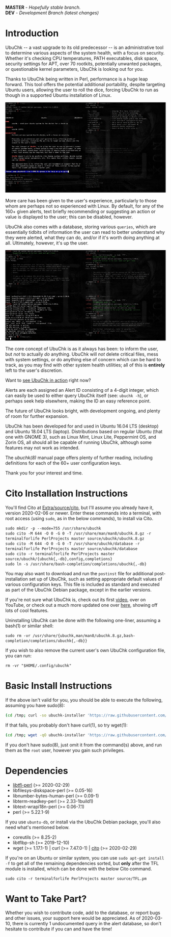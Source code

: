 **MASTER** - _Hopefully stable branch._\
**DEV** - _Development Branch (latest changes)_

# Introduction

UbuChk -- a vast upgrade to its old predecessor -- is an administrative tool to determine various aspects of the system health, with a focus on security. Whether it's checking CPU temperatures, PATH executables, disk space, security settings for APT, over 70 rootkits, potentially unwanted packages, or questionable kernel parameters, UbuChk is looking out for you.

Thanks to UbuChk being written in Perl, performance is a huge leap forward. This tool offers the potential additional portability, despite targeting Ubuntu users, allowing the user to roll the dice, forcing UbuChk to run as though in a supported Ubuntu installation of Linux.

![image](screenshots/Screenshot_2020-03-10_00:37:13.jpg)

More care has been given to the user's experience, particularly to those whom are perhaps not so experienced with Linux. By default, for any of the 160+ given alerts, text briefly recommending or suggesting an action or value is displayed to the user; this can be disabled, however.

UbuChk also comes with a database, storing various `queries`, which are essentially tidbits of information the user can read to better understand why they were alerted, what they can do, and/or if it's worth doing anything at all. Ultimately, however, it's up the user.

![image](screenshots/Screenshot_2020-03-10_00:59:02.jpg)

The core concept of UbuChk is as it always has been: to inform the user, but _not_ to actually _do_ anything. UbuChk will _not_ delete critical files, mess with system settings, or do anything else of concern which can be hard to track, as you may find with other system health utilities; all of this is **entirely** left to the user's discretion.

Want to [see UbuChk in action](https://youtu.be/CZ4Kn0gtHaM) right now?

Alerts are each assigned an Alert ID consisting of a 4-digit integer, which can easily be used to either query UbuChk itself (see: `ubuchk -h`), or perhaps seek help elsewhere, making the ID an easy reference point.

The future of UbuChk looks bright, with development ongoing, and plenty of room for further expansion.

UbuChk has been developed for and used in Ubuntu 16.04 LTS (desktop) and Ubuntu 18.04 LTS (laptop). Distributions based on regular Ubuntu (that one with GNOME 3), such as Linux Mint, Linux Lite, Peppermint OS, and Zorin OS, all should all be capable of running UbuChk, although some features may not work as intended.

The _ubuchk(8)_ manual page offers plenty of further reading, including definitions for each of the 60+ user configuration keys.

Thank you for your interest and time.

# Cito Installation Instructions

You'll find Cito at [Extra/source/cito](https://github.com/terminalforlife/Extra/blob/master/source/cito), but I'll assume you already have it, version 2020-02-06 or newer. Enter these commands into a terminal, with root access (using `sudo`, as in the below commands), to install via Cito.

```
sudo mkdir -p --mode=755 /usr/share/ubuchk
sudo cito -M 644 -O 0 -G 0 -T /usr/share/man/man8/ubuchk.8.gz -r terminalforlife PerlProjects master source/ubuchk/ubuchk.8.gz
sudo cito -M 644 -O 0 -G 0 -T /usr/share/ubuchk/database -r terminalforlife PerlProjects master source/ubuchk/database
sudo cito -r terminalforlife PerlProjects master source/ubuchk/{ubuchk{,-db},config,completions}
sudo ln -s /usr/share/bash-completion/completions/ubuchk{,-db}
```

You may also want to download and run the `postinst` file for additional post-installation set up of UbuChk, such as setting appropriate default values of various configuration keys. This file is included as standard and executed as part of the UbuChk Debian package, except in the earlier versions.

If you're not sure what UbuChk is, check out its first [video](https://youtu.be/CZ4Kn0gtHaM), over on YouTube, or check out a much more updated one over [here](https://youtu.be/-BpyYHLGPeY), showing off lots of cool features.

Uninstalling UbuChk can be done with the following one-liner, assuming a bash(1) or similar shell:

```
sudo rm -vr /usr/share/{ubuchk,man/man8/ubuchk.8.gz,bash-completion/completions/ubuchk{,-db}}
```

If you wish to also remove the current user's own UbuChk configuration file, you can run:

```
rm -vr "$HOME/.config/ubuchk"
```

# Basic Install Instructions

If the above isn't valid for you, you should be able to execute the following, assuming you have sudo(8):

```sh
(cd /tmp; curl -so ubuchk-installer 'https://raw.githubusercontent.com/terminalforlife/PerlProjects/master/source/ubuchk/ubuchk-installer' && sudo \sh ubuchk-installer; rm ubuchk-installer)
```

If that fails, you probably don't have curl(1), so try wget(1):

```sh
(cd /tmp; wget -qO ubuchk-installer 'https://raw.githubusercontent.com/terminalforlife/PerlProjects/master/source/ubuchk/ubuchk-installer' && sudo \sh ubuchk-installer; rm ubuchk-installer)
```

If you don't have sudo(8), just omit it from the command(s) above, and run them as the `root` user, however you gain such privileges.

# Dependencies

  * [libtfl-perl](https://github.com/terminalforlife/PerlProjects/blob/master/source/TFL.pm) (>= 2020-02-29)
  * libfilesys-diskspace-perl (>= 0.05-16)
  * libnumber-bytes-human-perl (>= 0.09-1)
  * libterm-readkey-perl (>= 2.33-1build1)
  * libtext-wrapi18n-perl (>= 0.06-7.1)
  * perl (>= 5.22.1-9)

If you use `ubuntu-db`, or install via the UbuChk Debian package, you'll also need what's mentioned below.

  * coreutils (>= 8.25-2)
  * libtflbp-sh (>= 2019-12-10)
  * wget (>= 1.17.1-1) | curl (>= 7.47.0-1) | [cito](https://github.com/terminalforlife/Extra/blob/master/source/cito) (>= 2020-02-29)

If you're on an Ubuntu or similar system, you can use `sudo apt-get install -f` to get all of the remaining dependencies sorted, but **only** after the TFL module is installed, which can be done with the below Cito command.

```
sudo cito -r terminalforlife PerlProjects master source/TFL.pm
```

# Want to Take Part?

Whether you wish to contribute code, add to the database, or report bugs and other issues, your support here would be appreciated. As of 2020-03-10, there is currently 1 undocumented query in the alert database, so don't hesitate to contribute if you can and have the time!
